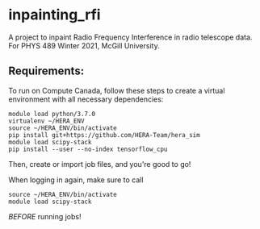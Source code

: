 # inpainting_rfi

A project to inpaint Radio Frequency Interference in radio telescope data. For PHYS 489 Winter 2021, McGill University.

## Requirements:

To run on Compute Canada, follow these steps to create a virtual environment with all necessary dependencies:
```
module load python/3.7.0
virtualenv ~/HERA_ENV
source ~/HERA_ENV/bin/activate
pip install git+https://github.com/HERA-Team/hera_sim
module load scipy-stack
pip install --user --no-index tensorflow_cpu
```
Then, create or import job files, and you're good to go!

When logging in again, make sure to call
```
source ~/HERA_ENV/bin/activate
module load scipy-stack
```
*BEFORE* running jobs!
